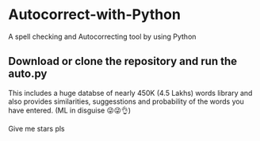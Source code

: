 # Autocorrect-with-Python
A spell checking and Autocorrecting tool by using Python 

## Download or clone the repository and run the auto.py 
This includes a huge databse of nearly 450K (4.5 Lakhs) words library and also provides similarities, suggesstions and probability of the words you have entered. (ML in disguise 😜😜👌)

Give me stars pls 

